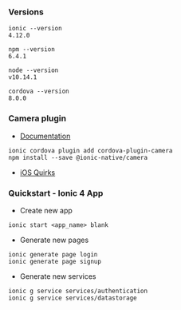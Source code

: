 ### Versions ###

```shell
ionic --version
4.12.0

npm --version
6.4.1

node --version
v10.14.1

cordova --version
8.0.0
```

### Camera plugin ###

* [Documentation](https://ionicframework.com/docs/native/camera)

```shell
ionic cordova plugin add cordova-plugin-camera
npm install --save @ionic-native/camera
```

* [iOS Quirks](https://github.com/apache/cordova-plugin-camera#ios-quirks)

### Quickstart - Ionic 4 App ###
* Create new app
```shell
ionic start <app_name> blank
```
* Generate new pages
```shell
ionic generate page login
ionic generate page signup
```
* Generate new services
```
ionic g service services/authentication
ionic g service services/datastorage
```

